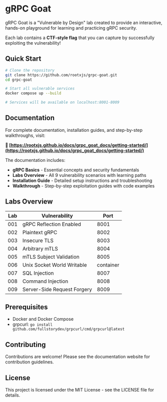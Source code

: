 # gRPC Goat

gRPC Goat is a "Vulnerable by Design" lab created to provide an interactive, hands-on playground for learning and practicing gRPC security.

Each lab contains a **CTF-style flag** that you can capture by successfully exploiting the vulnerability!

## Quick Start

```bash
# Clone the repository
git clone https://github.com/rootxjs/grpc-goat.git
cd grpc-goat

# Start all vulnerable services
docker compose up --build

# Services will be available on localhost:8001-8009
```

## Documentation

For complete documentation, installation guides, and step-by-step walkthroughs, visit:

**📖 [https://rootxjs.github.io/docs/grpc_goat_docs/getting-started/](https://rootxjs.github.io/docs/grpc_goat_docs/getting-started/)**

The documentation includes:
- **gRPC Basics** - Essential concepts and security fundamentals
- **Labs Overview** - All 9 vulnerability scenarios with learning paths
- **Installation Guide** - Detailed setup instructions and troubleshooting
- **Walkthrough** - Step-by-step exploitation guides with code examples

## Labs Overview

| Lab | Vulnerability | Port |
|-----|---------------|------|
| 001 | gRPC Reflection Enabled | 8001 |
| 002 | Plaintext gRPC | 8002 |
| 003 | Insecure TLS | 8003 |
| 004 | Arbitrary mTLS | 8004 |
| 005 | mTLS Subject Validation | 8005 |
| 006 | Unix Socket World Writable | container |
| 007 | SQL Injection | 8007 |
| 008 | Command Injection | 8008 |
| 009 | Server-Side Request Forgery | 8009 |

## Prerequisites

- Docker and Docker Compose
- grpcurl: `go install github.com/fullstorydev/grpcurl/cmd/grpcurl@latest`

## Contributing

Contributions are welcome! Please see the documentation website for contribution guidelines.

## License

This project is licensed under the MIT License - see the LICENSE file for details.
